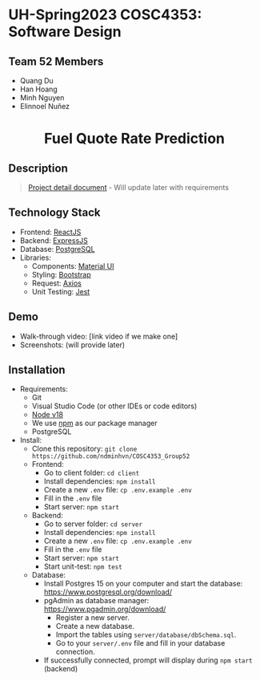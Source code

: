 # UH-Spring2023 COSC4353: Software Design
## Team 52 Members
- Quang Du
- Han Hoang
- Minh Nguyen
- Elinnoel Nuñez

# <p align="center"> Fuel Quote Rate Prediction </p>
<!-- ## <p align="center"> [LIVE WEB APP] </p> -->

## Description
> [Project detail document](/doc/Project.pdf) - Will update later with requirements
## Technology Stack
- Frontend: [ReactJS](https://reactjs.org/)
- Backend: [ExpressJS](https://expressjs.com/)
- Database: [PostgreSQL](https://www.postgresql.org/)
- Libraries:
    - Components: [Material UI](https://mui.com/)
  - Styling: [Bootstrap](https://github.com/twbs/bootstrap)
  - Request: [Axios](https://github.com/axios/axios)
  - Unit Testing: [Jest](https://jestjs.io/)

## Demo
- Walk-through video: [link video if we make one]
- Screenshots: (will provide later)
## Installation
- Requirements:
  - Git
  - Visual Studio Code (or other IDEs or code editors)
  - [Node v18](https://nodejs.org/en/)
  - We use [npm](https://docs.npmjs.com/) as our package manager
  - PostgreSQL
- Install:
  - Clone this repository: `git clone https://github.com/ndminhvn/COSC4353_Group52`
  - Frontend:
    - Go to client folder: `cd client`
    - Install dependencies: `npm install`
    - Create a new `.env` file: `cp .env.example .env`
    - Fill in the `.env` file
    - Start server: `npm start`
  - Backend:
    - Go to server folder: `cd server`
    - Install dependencies: `npm install`
    - Create a new `.env` file: `cp .env.example .env`
    - Fill in the `.env` file
    - Start server: `npm start`
    - Start unit-test: `npm test`
  - Database:
    - Install Postgres 15 on your computer and start the database: https://www.postgresql.org/download/
    - pgAdmin as database manager: https://www.pgadmin.org/download/
      - Register a new server.
      - Create a new database.
      - Import the tables using `server/database/dbSchema.sql`.
      - Go to your `server/.env` file and fill in your database connection.
    - If successfully connected, prompt will display during `npm start` (backend)

